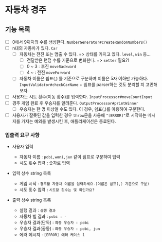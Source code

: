 # 자동차 경주

## 기능 목록

- [ ] 0에서 9까지의 수를 생성한다. `NumberGenerator#createRandomNumbers()`
- [ ] n대의 자동차가 있다. `Car`
  - [ ] 자동차는 전진 또는 멈출 수 있다. => 상태를 가지고 있다. `level`, `win` 등...
    - [ ] 전달받은 랜덤 수를 기준으로 변화한다. => `setter` 필요?!
    - [ ] 0 ~ 3 : 후진 `moveBackward`
    - [ ] 4 ~ : 전진 `moveForward`
  - [ ] 자동차 이름은 쉼표(,) 를 기준으로 구분하며 이름은 5자 이하만 가능하다. `InputValidator#checkCarName` + 쉼표를 parser하는 것도 분리할 지 고민해보자.
- [ ] 사용자는 시도 횟수(이동 횟수)를 입력한다. `InputProcessor#moveCountInput`
- [ ] 경주 게임 완료 후 우승자를 알려준다. `OutputProcessor#printWinner`
  - [ ] 우승자는 한 명 이상일 수도 있다. 이 경우, 쉼표(,)를 이용하여 구분한다.
- [ ] 사용자가 잘못된 값을 입력한 경우 `throw`문을 사용해 `"[ERROR]"`로 시작하는 메시지를 가지는 예외를 발생시킨 후, 애플리케이션은 종료된다.

### 입출력 요구 사항

- 사용자 입력

  - 자동차 이름 : `pobi,woni,jun` 같이 쉼표로 구분하여 입력
  - 시도 횟수 입력 : 숫자로 입력

- 입력 상수 string 목록

  - 게임 시작 : `경주할 자동차 이름을 입력하세요.(이름은 쉼표(,) 기준으로 구분)`
  - 시도 횟수 입력 : `시도할 횟수는 몇 회인가요?`

- 출력 상수 string 목록
  - 실행 결과 : `실행 결과`
  - 자동차 별 결과 : `pobi : -`
  - 우승자 결과(단독) : `최종 우승자 : pobi`
  - 우승자 결과(공동) : `최종 우승자 : pobi, jun`
  - 에러 메시지 : `[ERROR] 에러 케이스 1`
